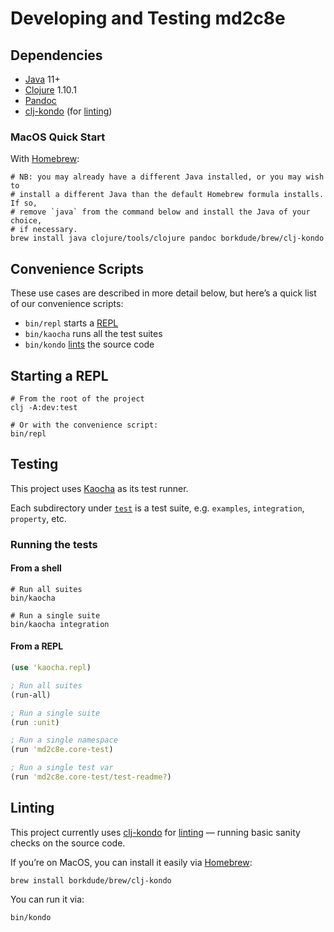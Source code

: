   # Developing and Testing md2c8e


## Dependencies

* [Java][adoptopenjdk] 11+
* [Clojure][clojure] 1.10.1
* [Pandoc][pandoc]
* [clj-kondo][clj-kondo] (for [linting][linting])

### MacOS Quick Start

With [Homebrew][homebrew]:

```shell
# NB: you may already have a different Java installed, or you may wish to
# install a different Java than the default Homebrew formula installs. If so,
# remove `java` from the command below and install the Java of your choice,
# if necessary.
brew install java clojure/tools/clojure pandoc borkdude/brew/clj-kondo
```


## Convenience Scripts

These use cases are described in more detail below, but here’s a quick list of our convenience
scripts:

* `bin/repl` starts a [REPL][repl]
* `bin/kaocha` runs all the test suites
* `bin/kondo` [lints][linting] the source code


## Starting a REPL

```shell
# From the root of the project
clj -A:dev:test

# Or with the convenience script:
bin/repl
```


## Testing

This project uses [Kaocha][kaocha] as its test runner.

Each subdirectory under [`test`][test-dir] is a test suite, e.g. `examples`, `integration`,
`property`, etc.

### Running the tests

#### From a shell

```shell
# Run all suites
bin/kaocha

# Run a single suite
bin/kaocha integration
```

#### From a REPL

```clojure
(use 'kaocha.repl)

; Run all suites
(run-all)

; Run a single suite
(run :unit)

; Run a single namespace
(run 'md2c8e.core-test)

; Run a single test var
(run 'md2c8e.core-test/test-readme?)
```


## Linting

This project currently uses [clj-kondo][clj-kondo] for [linting][linting] — running basic sanity
checks on the source code.

If you’re on MacOS, you can install it easily via [Homebrew][homebrew]:

```shell
brew install borkdude/brew/clj-kondo
```

You can run it via:

```shell
bin/kondo
```


[adoptopenjdk]: https://adoptopenjdk.net/
[clj-kondo]: https://github.com/borkdude/clj-kondo/
[clojure]: https://clojure.org/
[homebrew]: https://brew.sh/
[kaocha]: https://github.com/lambdaisland/kaocha
[linting]: https://en.wikipedia.org/wiki/Lint_(software)
[pandoc]: https://pandoc.org/
[repl]: https://en.wikipedia.org/wiki/REPL
[test-dir]: ../test/

